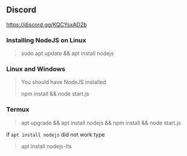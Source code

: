 ## Discord
https://discord.gg/KQCYsxAD2b

### **Installing NodeJS on Linux**
>
> sudo apt update && apt install nodejs
>
### **Linux and Windows**
>
> You should have NodeJS installed
>
> npm install && node start.js
>
### **Termux**
>
> apt upgrade && apt install nodejs && npm install && node start.js

if ``apt install nodejs`` did not work type

> apt install nodejs-lts
